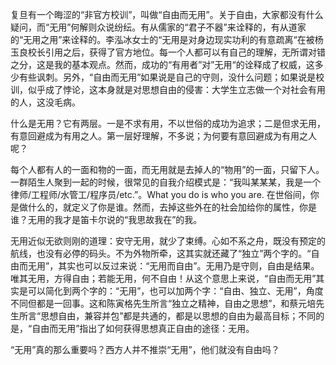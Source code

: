 
复旦有一个晦涩的“非官方校训”，叫做“自由而无用”。关于自由，大家都没有什么疑问，而“无用”何解则众说纷纭。有从儒家的“君子不器”来诠释的，有从道家的“无用之用”来诠释的。李泓冰女士的“无用是对身边现实功利的有意疏离“在被杨玉良校长引用之后，获得了官方地位。每一个人都可以有自己的理解，无所谓对错之分，这是我的基本观点。然而，成功的“有用者”对”无用“的诠释成了权威，这多少有些讽刺。另外，“自由而无用”如果说是自己的守则，没什么问题；如果说是校训，似乎成了悖论，这本身就是对思想自由的侵害：大学生立志做一个对社会有用的人，这没毛病。

什么是无用？它有两层。一是不求有用，不以世俗的成功为追求；二是但求无用，有意回避成为有用之人。第一层好理解，不多说；为何要有意回避成为有用之人呢？

每个人都有人的一面和物的一面，而无用就是去掉人的“物用”的一面，只留下人。一群陌生人聚到一起的时候，很常见的自我介绍模式是：“我叫某某某，我是一个律师/工程师/水管工/程序员/etc.”。What you do is who you are. 在世俗间，你是做什么的，就定义了你是谁。然而，去掉这些外在的社会加给你的属性，你是谁？无用的我才是笛卡尔说的“我思故我在”的我。

无用近似无欲则刚的道理：安守无用，就少了束缚。心如不系之舟，既没有预定的航线，也没有必停的码头。不为外物所牵，这其实就还藏了“独立”两个字的。“自由而无用”，其实也可以反过来说：“无用而自由”。无用乃是守则，自由是结果。唯其无用，方得自由；若能无用，何不自由！从这个意思上来说，“自由而无用”其实是可以简化到两个字的：“无用”，也可以加两个字：“自由、独立、无用”，角度不同但都是一回事。这和陈寅格先生所言“独立之精神，自由之思想”，和蔡元培先生所言“思想自由，兼容并包”都是共通的，都是以思想的自由为最高目标；不同的是，“自由而无用”指出了如何获得思想真正自由的途径：无用。

“无用”真的那么重要吗？西方人并不推崇“无用”，他们就没有自由吗？
